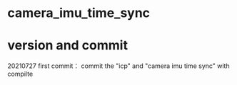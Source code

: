 # camera_imu_time_sync

# version and commit
20210727 first commit： commit the "icp" and "camera imu time sync" with compilte
